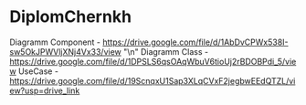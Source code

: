 # DiplomChernkh
Diagramm Component - https://drive.google.com/file/d/1AbDvCPWx538I-sw5OkJPWVljXNj4Vx33/view "\n"
Diagramm Class - https://drive.google.com/file/d/1DPSLS6qsOAqWbuV6tioUj2rBDOBPdi_5/view
UseCase - https://drive.google.com/file/d/19ScnqxU1Sap3XLqCVxF2jegbwEEdQTZL/view?usp=drive_link
